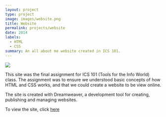 ```yaml
---
layout: project
type: project
image: images/website.png
title: Website
permalink: projects/website
date: 2014
labels:
  - HTML
  - CSS
summary: An all about me website created in ICS 101.
---
```


<img class="ui medium right floated rounded image" src="https://github.com/kylebali/kylebali.github.io/blob/master/images/website-2.png">

This site was the final assignment for ICS 101 (Tools for the Info World) class.  The assignment was to ensure we understood basic concepts of how HTML and CSS works, and that we could create a website to be view online.  

The site is created with Dreamweaver, a development tool for creating, publishing and managing websites.

To view the site, click [here](http://www2.hawaii.edu/~kylebali/me/)
